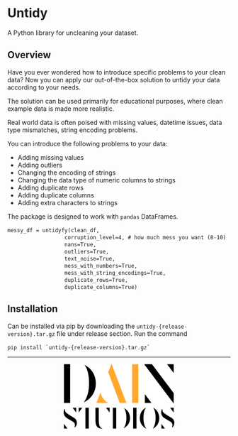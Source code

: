 # Untidy
A Python library for uncleaning your dataset.

## Overview
Have you ever wondered how to introduce specific problems to your clean data? Now you can apply our out-of-the-box solution to untidy your data according to your needs.

The solution can be used primarily for educational purposes, where clean example data is made more realistic.

Real world data is often poised with missing values, datetime issues, data type mismatches, string encoding problems.

You can introduce the following problems to your data:
* Adding missing values
* Adding outliers
* Changing the encoding of strings
* Changing the data type of numeric columns to strings
* Adding duplicate rows
* Adding duplicate columns
* Adding extra characters to strings

The package is designed to work with `pandas` DataFrames.

```
messy_df = untidyfy(clean_df, 
                  corruption_level=4, # how much mess you want (0-10)
                  nans=True,
                  outliers=True,
                  text_noise=True,
                  mess_with_numbers=True,
                  mess_with_string_encodings=True,
                  duplicate_rows=True,
                  duplicate_columns=True)
```

## Installation
Can be installed via pip by downloading the `untidy-{release-version}.tar.gz` file under release section. Run the command

```commandline
pip install `untidy-{release-version}.tar.gz`
```
 
* * *

<p align="center">
  <img src="https://github.com/dainstudios/untidy/blob/main/resources/dain-logo.svg" alt="DAIN logo" width="250"/>
</p>
